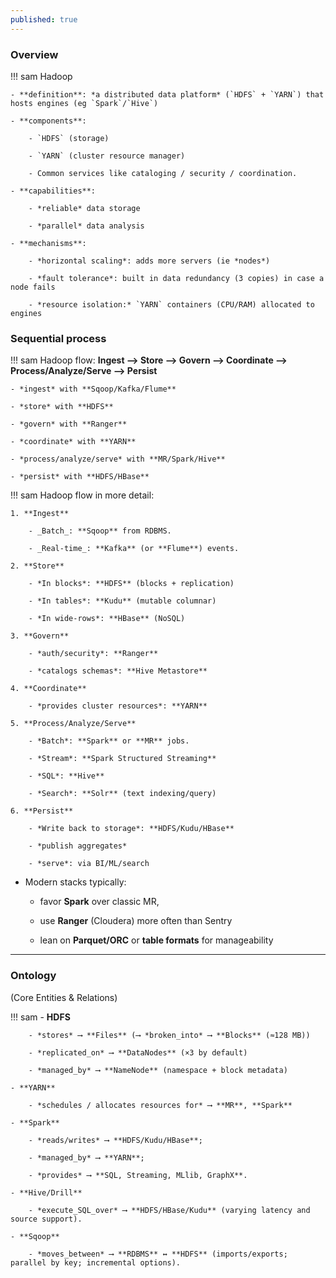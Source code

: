 ```yaml
---
published: true
---
```


### Overview

!!! sam
    Hadoop 

    - **definition**: *a distributed data platform* (`HDFS` + `YARN`) that hosts engines (eg `Spark`/`Hive`)

    - **components**:

        - `HDFS` (storage)

        - `YARN` (cluster resource manager)

        - Common services like cataloging / security / coordination.

    - **capabilities**:

        - *reliable* data storage

        - *parallel* data analysis

    - **mechanisms**: 

        - *horizontal scaling*: adds more servers (ie *nodes*)

        - *fault tolerance*: built in data redundancy (3 copies) in case a node fails

        - *resource isolation:* `YARN` containers (CPU/RAM) allocated to engines


### Sequential process

!!! sam
    Hadoop flow: **Ingest ⟶ Store ⟶ Govern ⟶ Coordinate ⟶ Process/Analyze/Serve ⟶ Persist**

    - *ingest* with **Sqoop/Kafka/Flume**

    - *store* with **HDFS**

    - *govern* with **Ranger**

    - *coordinate* with **YARN**

    - *process/analyze/serve* with **MR/Spark/Hive**

    - *persist* with **HDFS/HBase**


!!! sam
    Hadoop flow in more detail:

    1. **Ingest**

        - _Batch_: **Sqoop** from RDBMS.

        - _Real-time_: **Kafka** (or **Flume**) events.

    2. **Store**

        - *In blocks*: **HDFS** (blocks + replication)

        - *In tables*: **Kudu** (mutable columnar)

        - *In wide-rows*: **HBase** (NoSQL)  

    3. **Govern**

        - *auth/security*: **Ranger**

        - *catalogs schemas*: **Hive Metastore**

    4. **Coordinate**

        - *provides cluster resources*: **YARN**

    5. **Process/Analyze/Serve**

        - *Batch*: **Spark** or **MR** jobs.

        - *Stream*: **Spark Structured Streaming**

        - *SQL*: **Hive**

        - *Search*: **Solr** (text indexing/query)

    6. **Persist**

        - *Write back to storage*: **HDFS/Kudu/HBase**

        - *publish aggregates*

        - *serve*: via BI/ML/search


- Modern stacks typically:

    - favor **Spark** over classic MR,

    - use **Ranger** (Cloudera) more often than Sentry

    - lean on **Parquet/ORC** or **table formats** for manageability

---

### Ontology
(Core Entities & Relations)

!!! sam
    - **HDFS**

        - *stores* ⟶ **Files** (⟶ *broken_into* ⟶ **Blocks** (≈128 MB))

        - *replicated_on* ⟶ **DataNodes** (×3 by default)

        - *managed_by* ⟶ **NameNode** (namespace + block metadata)

    - **YARN**

        - *schedules / allocates resources for* ⟶ **MR**, **Spark**

    - **Spark**

        - *reads/writes* ⟶ **HDFS/Kudu/HBase**; 

        - *managed_by* ⟶ **YARN**; 

        - *provides* ⟶ **SQL, Streaming, MLlib, GraphX**.

    - **Hive/Drill**

        - *execute_SQL_over* ⟶ **HDFS/HBase/Kudu** (varying latency and source support).

    - **Sqoop**

        - *moves_between* ⟶ **RDBMS** ↔ **HDFS** (imports/exports; parallel by key; incremental options).